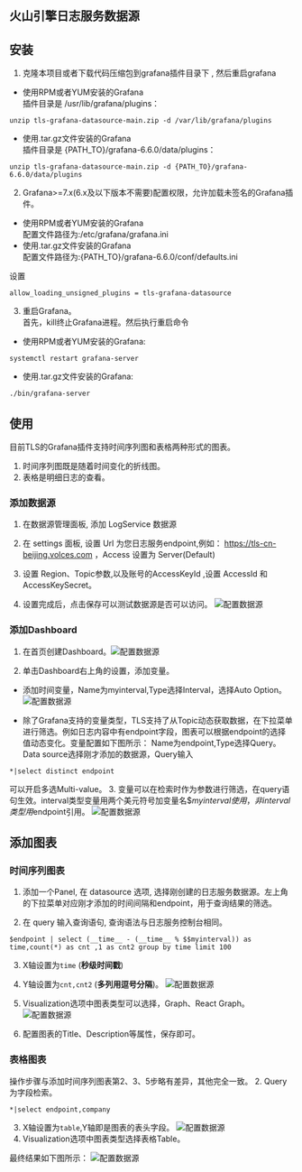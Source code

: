 ## 火山引擎日志服务数据源
## 安装
1. 克隆本项目或者下载代码压缩包到grafana插件目录下 , 然后重启grafana

* 使用RPM或者YUM安装的Grafana  
插件目录是 /usr/lib/grafana/plugins：
```
unzip tls-grafana-datasource-main.zip -d /var/lib/grafana/plugins
```
* 使用.tar.gz文件安装的Grafana  
插件目录是 {PATH_TO}/grafana-6.6.0/data/plugins：
```
unzip tls-grafana-datasource-main.zip -d {PATH_TO}/grafana-6.6.0/data/plugins
```
2. Grafana>=7.x(6.x及以下版本不需要)配置权限，允许加载未签名的Grafana插件。
* 使用RPM或者YUM安装的Grafana  
配置文件路径为:/etc/grafana/grafana.ini
* 使用.tar.gz文件安装的Grafana  
配置文件路径为:{PATH_TO}/grafana-6.6.0/conf/defaults.ini

设置
```
allow_loading_unsigned_plugins = tls-grafana-datasource
```
3. 重启Grafana。  
首先，kill终止Grafana进程。然后执行重启命令
* 使用RPM或者YUM安装的Grafana:
```
systemctl restart grafana-server
```
* 使用.tar.gz文件安装的Grafana:
```
./bin/grafana-server
```
## 使用
目前TLS的Grafana插件支持时间序列图和表格两种形式的图表。
1. 时间序列图既是随着时间变化的折线图。
2. 表格是明细日志的查看。
### 添加数据源

1. 在数据源管理面板, 添加 LogService 数据源

2. 在 settings 面板, 设置 Url 为您日志服务endpoint,例如： https://tls-cn-beijing.volces.com
，Access 设置为 Server(Default)

3. 设置 Region、Topic参数,以及账号的AccessKeyId
,设置 AccessId 和 AccessKeySecret。

4. 设置完成后，点击保存可以测试数据源是否可以访问。
![配置数据源](./src/img/config_datasource.png)
### 添加Dashboard
1. 在首页创建Dashboard。![配置数据源](./src/img/create_dashboard.png)

2. 单击Dashboard右上角的设置，添加变量。

* 添加时间变量，Name为myinterval,Type选择Interval，选择Auto Option。
  ![配置数据源](./src/img/varible_interval.png)

* 除了Grafana支持的变量类型，TLS支持了从Topic动态获取数据，在下拉菜单进行筛选。例如日志内容中有endpoint字段，图表可以根据endpoint的选择值动态变化。变量配置如下图所示：
  Name为endpoint,Type选择Query。Data source选择刚才添加的数据源，Query输入
```
*|select distinct endpoint
```
可以开启多选Multi-value。
3. 变量可以在检索时作为参数进行筛选，在query语句生效。interval类型变量用两个美元符号加变量名$$myinterval使用，非interval类型用$endpoint引用。
![配置数据源](./src/img/varible_endpoint.png)
## 添加图表
### 时间序列图表
1. 添加一个Panel, 在 datasource 选项, 选择刚创建的日志服务数据源。左上角的下拉菜单对应刚才添加的时间间隔和endpoint，用于查询结果的筛选。

2. 在 query 输入查询语句, 查询语法与日志服务控制台相同。

```
$endpoint | select (__time__ - (__time__ % $$myinterval)) as time,count(*) as cnt ,1 as cnt2 group by time limit 100
```

3. X轴设置为`time` (**秒级时间戳**)

4. Y轴设置为`cnt,cnt2` (**多列用逗号分隔**)。
   ![配置数据源](./src/img/config_panel.png)
5. Visualization选项中图表类型可以选择，Graph、React Graph。
   ![配置数据源](./src/img/config_panel_type.png)
6. 配置图表的Title、Description等属性，保存即可。

### 表格图表
操作步骤与添加时间序列图表第2、3、5步略有差异，其他完全一致。
2. Query为字段检索。
```
*|select endpoint,company
```
3. X轴设置为`table`,Y轴即是图表的表头字段。
 ![配置数据源](./src/img/config_table_query.png)
5. Visualization选项中图表类型选择表格Table。

最终结果如下图所示：
![配置数据源](./src/img/final_result.png)
